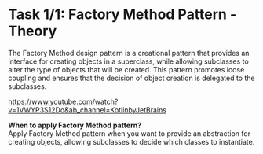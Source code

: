 # Task 1/1: Factory Method Pattern - Theory

The Factory Method design pattern is a creational pattern that provides an interface for creating objects 
in a superclass, while allowing subclasses to alter the type of objects that will be created.
This pattern promotes loose coupling and ensures that the decision of object creation is delegated to the subclasses.

<div class="hint" title="Factory Design pattern in Kotlin lecture">

https://www.youtube.com/watch?v=1VWYP3S12Do&ab_channel=KotlinbyJetBrains
</div>

**When to apply Factory Method pattern?** \
Apply Factory Method pattern when you want to provide an abstraction for creating objects,
allowing subclasses to decide which classes to instantiate.
